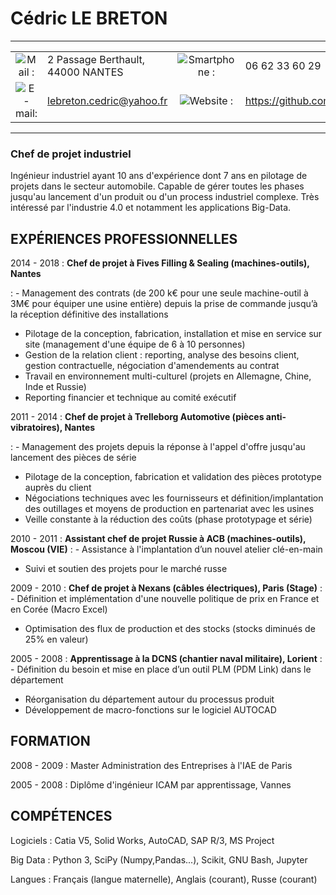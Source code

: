 
# Cédric LE BRETON
***

| | | | |
|:-:|:-|:-:|:-|
|![Mail : ](/home/sapharic/CV/logos_SVG/mail.svg  "Mail")|2 Passage Berthault, 44000 NANTES |![Smartphone :](/home/sapharic/CV/logos_SVG/smartphone.svg  "Smartphone")|06 62 33 60 29|
|![E-mail: ](/home/sapharic/CV/logos_SVG/email.svg  "E-mail")|[lebreton.cedric@yahoo.fr](mailto:lebreton.cedric@yahoo.fr ) |![Website : ](/home/sapharic/CV/logos_SVG/github.svg  "Website") |https://github.com/CLB56|

***

### **Chef de projet industriel**

Ingénieur industriel ayant 10 ans d'expérience dont 7 ans en pilotage de projets dans le secteur automobile. Capable de gérer toutes les phases jusqu'au lancement d'un produit ou d'un process industriel complexe. Très intéressé par l'industrie 4.0 et notamment les applications Big-Data.


## EXPÉRIENCES PROFESSIONNELLES

2014 - 2018
: **Chef de projet à Fives Filling & Sealing (machines-outils), Nantes**

: - Management des contrats (de 200 k€ pour une seule machine-outil à 3M€ pour équiper une usine entière) depuis la prise de commande jusqu’à la réception définitive des installations
- Pilotage de la conception, fabrication, installation et mise en service sur site (management d'une équipe de 6 à 10 personnes)
- Gestion de la relation client : reporting, analyse des besoins client, gestion contractuelle, négociation d'amendements au contrat
- Travail en environnement multi-culturel (projets en Allemagne, Chine, Inde et Russie)
- Reporting financier et technique  au comité exécutif

2011 - 2014
: **Chef de projet à Trelleborg Automotive (pièces anti-vibratoires), Nantes**

: - Management des projets depuis la réponse à l'appel d'offre jusqu'au lancement des pièces de série
- Pilotage de la conception, fabrication et validation des pièces prototype auprès du client
- Négociations techniques avec les fournisseurs et définition/implantation des outillages et moyens de production en partenariat avec les usines
- Veille constante à la réduction des coûts (phase prototypage et série)


2010 - 2011
: **Assistant chef de projet Russie à ACB (machines-outils), Moscou (VIE)**
: - Assistance à l'implantation d’un nouvel atelier clé-en-main
- Suivi et soutien des projets pour le marché russe 

2009 - 2010
: **Chef de projet à Nexans (câbles électriques), Paris (Stage)**
: - Définition et implémentation d'une nouvelle politique de prix en France et en Corée (Macro Excel)
- Optimisation des flux de production et des stocks (stocks diminués de 25% en valeur)

2005 - 2008
: **Apprentissage à  la DCNS (chantier naval militaire), Lorient**
: - Définition du besoin et mise en place d’un outil PLM (PDM Link) dans le département
- Réorganisation du département autour du processus produit
- Développement de macro-fonctions sur le logiciel AUTOCAD

## FORMATION

2008 - 2009
: 
Master Administration des Entreprises à l'IAE de Paris 


2005 - 2008
: 
Diplôme d'ingénieur ICAM par apprentissage, Vannes

## COMPÉTENCES

Logiciels
: Catia V5, Solid Works, AutoCAD, SAP R/3, MS Project


Big Data
: Python 3, SciPy (Numpy,Pandas...), Scikit, GNU Bash, Jupyter


Langues
: Français (langue maternelle), Anglais (courant), Russe (courant)


	